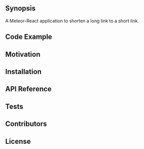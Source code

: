 ## Synopsis
A Meteor-React application to shorten a long link to a short link.

## Code Example

## Motivation


## Installation

## API Reference


## Tests


## Contributors


## License

